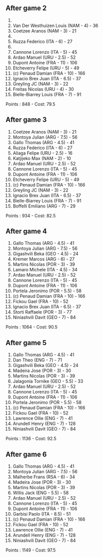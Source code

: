 ## After game 2

1.
2. Van Der Westhuizen Louis (NAM - 4) - 36
3. Coetzee Aranos (NAM - 3) - 21
4.
5. Ruzza Federico (ITA - 6) - 27
6.
7. Cannone Lorenzo (ITA - 5) - 45
8. Ardao Manuel (URU - 2.5) - 52
9. Dupont Antoine (FRA - 11) - 106
10. Etcheverry Felipe (URU - 5) - 49
11. (c) Penaud Damian (FRA - 10) - 166
12. Ignacio Brex Juan (ITA - 6.5) - 37
13. Greyling JC (NAM - 3) - 22
14. Freitas Nicolas (URU - 4) - 30
15. Bielle-Biarrey Louis (FRA - 7) - 91

Points : 848 - Cost: 79.5

## After game 3

1.  Coetzee Aranos (NAM - 3) - 21
2.  Montoya Julian (ARG - 7.5) - 56
3.  Gallo Thomas (ARG - 4.5) - 41
4.  Ruzza Federico (ITA - 6) - 27
5.  Aliaga Felipe (URU - 2.5) - 16
6.  Katjijeko Max (NAM - 2) - 10
7.  Ardao Manuel (URU - 2.5) - 52
8.  Cannone Lorenzo (ITA - 5) - 45
9.  Dupont Antoine (FRA - 11) - 106
10. Etcheverry Felipe (URU - 5) - 49
11. (c) Penaud Damian (FRA - 10) - 166
12. Greyling JC (NAM - 3) - 22
13. Ignacio Brex Juan (ITA - 6.5) - 37
14. Bielle-Biarrey Louis (FRA - 7) - 91
15. Boffelli Emiliano (ARG - 7) - 29

Points : 934 - Cost: 82.5

## After game 4

1.  Gallo Thomas (ARG - 4.5) - 41
2.  Montoya Julian (ARG - 7.5) - 56
3.  Gigashvili Beka (GEO - 4.5) - 24
4.  Kremer Marcos (ARG - 6) - 27
5.  Martins Nicolas (POR - 3) - 39
6.  Lamaro Michele (ITA - 4.5) - 34
7.  Ardao Manuel (URU - 2.5) - 52
8.  Cannone Lorenzo (ITA - 5) - 45
9.  Dupont Antoine (FRA - 11) - 106
10. Portela Jeronimo (POR - 5.5) - 58
11. (c) Penaud Damian (FRA - 10) - 166
12. Fickou Gael (FRA - 10) - 52
13. Ignacio Brex Juan (ITA - 6.5) - 37
14. Storti Raffaele (POR - 3) - 77
15. Niniashvili Davit (GEO - 7) - 84

Points : 1064 - Cost: 90.5

## After game 5

1.  Gallo Thomas (ARG - 4.5) - 41
2.  Dan Theo (ENG - 7) - 71
3.  Gigashvili Beka (GEO - 4.5) - 24
4.  Madeira Jose (POR - 3) - 30
5.  Martins Nicolas (POR - 3) - 39
6.  Jalagonia Tornike (GEO - 5.5) - 33
7.  Ardao Manuel (URU - 2.5) - 52
8.  Cannone Lorenzo (ITA - 5) - 45
9.  Dupont Antoine (FRA - 11) - 106
10. Portela Jeronimo (POR - 5.5) - 58
11. (c) Penaud Damian (FRA - 10) - 166
12. Fickou Gael (FRA - 10) - 52
13. Lawrence Ollie (ENG - 7) - 41
14. Arundell Henry (ENG - 7) - 128
15. Niniashvili Davit (GEO - 7) - 84

Points : 1136 - Cost: 92.5

## After game 6

1.  Gallo Thomas (ARG - 4.5) - 41
2.  Montoya Julian (ARG - 7.5) - 56
3.  Malherbe Frans (RSA - 6) - 34
4.  Madeira Jose (POR - 3) - 30
5.  Martins Nicolas (POR - 3) - 39
6.  Willis Jack (ENG - 5.5) - 58
7.  Ardao Manuel (URU - 2.5) - 52
8.  Cannone Lorenzo (ITA - 5) - 45
9.  Dupont Antoine (FRA - 11) - 106
10. Garbisi Paolo (ITA - 8.5) - 51
11. (c) Penaud Damian (FRA - 10) - 166
12. Fickou Gael (FRA - 10) - 52
13. Lawrence Ollie (ENG - 7) - 41
14. Arundell Henry (ENG - 7) - 128
15. Niniashvili Davit (GEO - 7) - 84

Points : 1149 - Cost: 97.5
